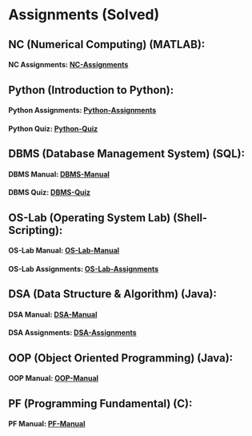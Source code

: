# Assignments (Solved)

## NC (Numerical Computing) (MATLAB):

#### NC Assignments: [NC-Assignments](https://github.com/H-R-S/Numerial-Computing-Assignments/blob/main/README.md)

## Python (Introduction to Python):

#### Python Assignments: [Python-Assignments](https://github.com/H-R-S/Python-Assignments/blob/main/Assignment_01.md)
#### Python Quiz: [Python-Quiz](https://github.com/H-R-S/Python-Quiz/blob/main/README.md)


## DBMS (Database Management System) (SQL):

#### DBMS Manual: [DBMS-Manual](https://github.com/H-R-S/DBMS-Manual/blob/main/README.md)
#### DBMS Quiz: [DBMS-Quiz](https://github.com/H-R-S/DBMS-Quiz/blob/main/README.md)


## OS-Lab (Operating System Lab) (Shell-Scripting):

#### OS-Lab Manual: [OS-Lab-Manual](https://github.com/H-R-S/OS-Lab-Manual/blob/main/README.md)
#### OS-Lab Assignments: [OS-Lab-Assignments](https://github.com/H-R-S/OS-Lab-Assignments/blob/main/README.md)


## DSA (Data Structure & Algorithm) (Java):

#### DSA Manual: [DSA-Manual](https://github.com/H-R-S/DSA-Java-Manual/blob/main/Readme.md)
#### DSA Assignments: [DSA-Assignments](https://github.com/H-R-S/DSA-Java-Assignments/blob/main/Readme.md)


## OOP (Object Oriented Programming) (Java):

#### OOP Manual: [OOP-Manual](https://github.com/H-R-S/OOP-Java-Assignment/blob/main/Readme.md)


## PF (Programming Fundamental) (C):

#### PF Manual: [PF-Manual](https://github.com/H-R-S/C-Assignments)
